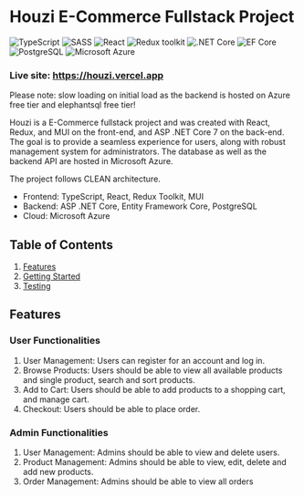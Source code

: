 # Houzi E-Commerce Fullstack Project

![TypeScript](https://img.shields.io/badge/TypeScript-v.4-green)
![SASS](https://img.shields.io/badge/SASS-v.4-hotpink)
![React](https://img.shields.io/badge/React-v.18-blue)
![Redux toolkit](https://img.shields.io/badge/Redux-v.1.9-brown)
![.NET Core](https://img.shields.io/badge/.NET%20Core-v.7-purple)
![EF Core](https://img.shields.io/badge/EF%20Core-v.7-cyan)
![PostgreSQL](https://img.shields.io/badge/PostgreSQL-v.14-drakblue)
![Microsoft Azure](https://img.shields.io/badge/PostgreSQL-v.14-darkblue)

### Live site: https://houzi.vercel.app
Please note: slow loading on initial load as the backend is hosted on Azure free tier and elephantsql free tier! 

Houzi is a E-Commerce fullstack project and was created with React, Redux, and MUI on the front-end, and ASP .NET Core 7 on the back-end. The goal is to provide a seamless experience for users, along with robust management system for administrators. The database as well as the backend API are hosted in Microsoft Azure.

The project follows CLEAN architecture. 

- Frontend: TypeScript, React, Redux Toolkit, MUI
- Backend: ASP .NET Core, Entity Framework Core, PostgreSQL
- Cloud: Microsoft Azure

## Table of Contents

1. [Features](#features)
3. [Getting Started](#getting-started)
4. [Testing](#testing)

## Features

### User Functionalities

1. User Management: Users can register for an account and log in.
2. Browse Products: Users should be able to view all available products and single product, search and sort products.
3. Add to Cart: Users should be able to add products to a shopping cart, and manage cart.
4. Checkout: Users should be able to place order.

### Admin Functionalities

1. User Management: Admins should be able to view and delete users.
2. Product Management: Admins should be able to view, edit, delete and add new products.
3. Order Management: Admins should be able to view all orders
